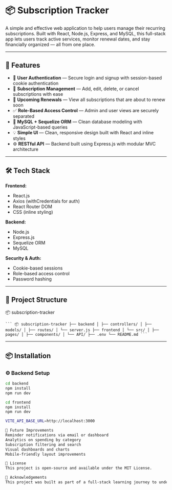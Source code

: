 # 📦 Subscription Tracker

A simple and effective web application to help users manage their recurring subscriptions. Built with React, Node.js, Express, and MySQL, this full-stack app lets users track active services, monitor renewal dates, and stay financially organized — all from one place.

---

## 🚀 Features

- 🔐 **User Authentication** — Secure login and signup with session-based cookie authentication  
- 📅 **Subscription Management** — Add, edit, delete, or cancel subscriptions with ease  
- 🔔 **Upcoming Renewals** — View all subscriptions that are about to renew soon   
- ✅ **Role-Based Access Control** — Admin and user views are securely separated  
- 💾 **MySQL + Sequelize ORM** — Clean database modeling with JavaScript-based queries  
- 💡 **Simple UI** — Clean, responsive design built with React and inline styles  
- ⚙️ **RESTful API** — Backend built using Express.js with modular MVC architecture  

---

## 🛠️ Tech Stack

**Frontend:**
- React.js
- Axios (withCredentials for auth)
- React Router DOM
- CSS (inline styling)

**Backend:**
- Node.js
- Express.js
- Sequelize ORM
- MySQL

**Security & Auth:**
- Cookie-based sessions
- Role-based access control
- Password hashing

---

## 📁 Project Structure

📦 subscription-tracker

<pre><code>``` 📦 subscription-tracker ├── backend │ ├── controllers/ │ ├── models/ │ ├── routes/ │ └── server.js ├── frontend │ └── src/ │ ├── pages/ │ ├── components/ │ └── API/ ├── .env └── README.md ```</code></pre>




---

## 📦 Installation

### ⚙️ Backend Setup
```bash
cd backend
npm install
npm run dev

cd frontend
npm install
npm run dev

VITE_API_BASE_URL=http://localhost:3000

🧪 Future Improvements
Reminder notifications via email or dashboard
Analytics on spending by category
Subscription filtering and search
Visual dashboards and charts
Mobile-friendly layout improvements

📜 License
This project is open-source and available under the MIT License.

🙌 Acknowledgements
This project was built as part of a full-stack learning journey to understand user authentication, REST APIs, ORM, and frontend/backend integration using modern JavaScript tools.


